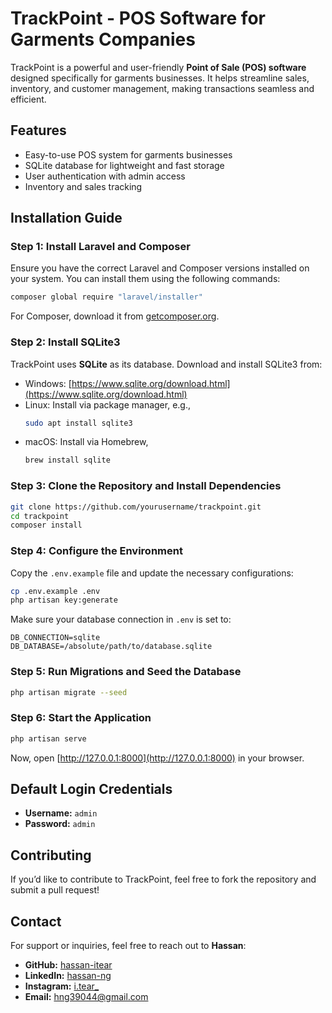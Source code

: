 # TrackPoint - POS Software for Garments Companies

TrackPoint is a powerful and user-friendly **Point of Sale (POS) software** designed specifically for garments businesses. It helps streamline sales, inventory, and customer management, making transactions seamless and efficient.

## Features

- Easy-to-use POS system for garments businesses
- SQLite database for lightweight and fast storage
- User authentication with admin access
- Inventory and sales tracking

## Installation Guide

### Step 1: Install Laravel and Composer

Ensure you have the correct Laravel and Composer versions installed on your system. You can install them using the following commands:

```sh
composer global require "laravel/installer"
```

For Composer, download it from [getcomposer.org](https://getcomposer.org/download/).

### Step 2: Install SQLite3

TrackPoint uses **SQLite** as its database. Download and install SQLite3 from:

- Windows: [https://www.sqlite.org/download.html](https://www.sqlite.org/download.html)
- Linux: Install via package manager, e.g.,
  ```sh
  sudo apt install sqlite3
  ```
- macOS: Install via Homebrew,
  ```sh
  brew install sqlite
  ```

### Step 3: Clone the Repository and Install Dependencies

```sh
git clone https://github.com/yourusername/trackpoint.git
cd trackpoint
composer install
```

### Step 4: Configure the Environment

Copy the `.env.example` file and update the necessary configurations:

```sh
cp .env.example .env
php artisan key:generate
```

Make sure your database connection in `.env` is set to:

```
DB_CONNECTION=sqlite
DB_DATABASE=/absolute/path/to/database.sqlite
```

### Step 5: Run Migrations and Seed the Database

```sh
php artisan migrate --seed
```

### Step 6: Start the Application

```sh
php artisan serve
```

Now, open [http://127.0.0.1:8000](http://127.0.0.1:8000) in your browser.

## Default Login Credentials

- **Username:** `admin`
- **Password:** `admin`

## Contributing

If you’d like to contribute to TrackPoint, feel free to fork the repository and submit a pull request!

## Contact

For support or inquiries, feel free to reach out to **Hassan**:

- **GitHub:** [hassan-itear](https://github.com/hassan-itear)
- **LinkedIn:** [hassan-ng](https://www.linkedin.com/in/hassan-ng/)
- **Instagram:** [i.tear_](https://www.instagram.com/i.tear_)
- **Email:** [hng39044@gmail.com](mailto:hng39044@gmail.com)
